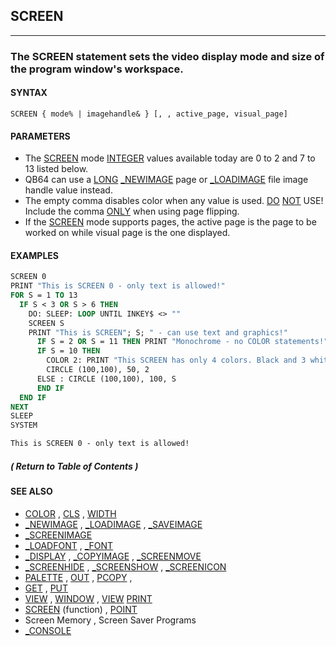 ## SCREEN
---

### The SCREEN statement sets the video display mode and size of the program window's workspace.

#### SYNTAX

`SCREEN { mode% | imagehandle& } [, , active_page, visual_page]`

#### PARAMETERS
* The [SCREEN](./SCREEN.md) mode [INTEGER](./INTEGER.md) values available today are 0 to 2 and 7 to 13 listed below.
* QB64 can use a [LONG](./LONG.md) [_NEWIMAGE](./_NEWIMAGE.md) page or [_LOADIMAGE](./_LOADIMAGE.md) file image handle value instead.
* The empty comma disables color when any value is used. [DO](./DO.md) [NOT](./NOT.md) USE! Include the comma [ONLY](./ONLY.md) when using page flipping.
* If the [SCREEN](./SCREEN.md) mode supports pages, the active page is the page to be worked on while visual page is the one displayed.


#### EXAMPLES
```vb
SCREEN 0
PRINT "This is SCREEN 0 - only text is allowed!"
FOR S = 1 TO 13
  IF S < 3 OR S > 6 THEN
    DO: SLEEP: LOOP UNTIL INKEY$ <> ""
    SCREEN S
    PRINT "This is SCREEN"; S; " - can use text and graphics!"
      IF S = 2 OR S = 11 THEN PRINT "Monochrome - no COLOR statements!"
      IF S = 10 THEN
        COLOR 2: PRINT "This SCREEN has only 4 colors. Black and 3 white: 2 blinks.
        CIRCLE (100,100), 50, 2
      ELSE : CIRCLE (100,100), 100, S
      END IF
  END IF
NEXT
SLEEP
SYSTEM
```
  
```vb
This is SCREEN 0 - only text is allowed!
```
  
##### ( Return to Table of Contents )


#### SEE ALSO
* [COLOR](./COLOR.md) , [CLS](./CLS.md) , [WIDTH](./WIDTH.md)
* [_NEWIMAGE](./_NEWIMAGE.md) , [_LOADIMAGE](./_LOADIMAGE.md) , [_SAVEIMAGE](./_SAVEIMAGE.md)
* [_SCREENIMAGE](./_SCREENIMAGE.md)
* [_LOADFONT](./_LOADFONT.md) , [_FONT](./_FONT.md)
* [_DISPLAY](./_DISPLAY.md) , [_COPYIMAGE](./_COPYIMAGE.md) , [_SCREENMOVE](./_SCREENMOVE.md)
* [_SCREENHIDE](./_SCREENHIDE.md) , [_SCREENSHOW](./_SCREENSHOW.md) , [_SCREENICON](./_SCREENICON.md)
* [PALETTE](./PALETTE.md) , [OUT](./OUT.md) , [PCOPY](./PCOPY.md) ,
* [GET](./GET.md) , [PUT](./PUT.md)
* [VIEW](./VIEW.md) , [WINDOW](./WINDOW.md) , [VIEW](./VIEW.md) [PRINT](./PRINT.md)
* [SCREEN](./SCREEN.md) (function) , [POINT](./POINT.md)
* Screen Memory , Screen Saver Programs
* [_CONSOLE](./_CONSOLE.md)

